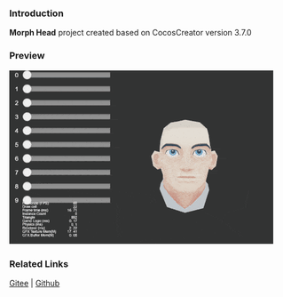 ### Introduction
**Morph Head** project created based on CocosCreator version 3.7.0

### Preview
![image](../../../gif/202203/2022030511.gif)

### Related Links
[Gitee](https://gitee.com/mirrors_cocos-creator/test-cases-3d/tree/v3.0/assets/cases/animation) | [Github](https://github.com/cocos-creator/test-cases-3d/tree/v3.0/assets/cases/animation)